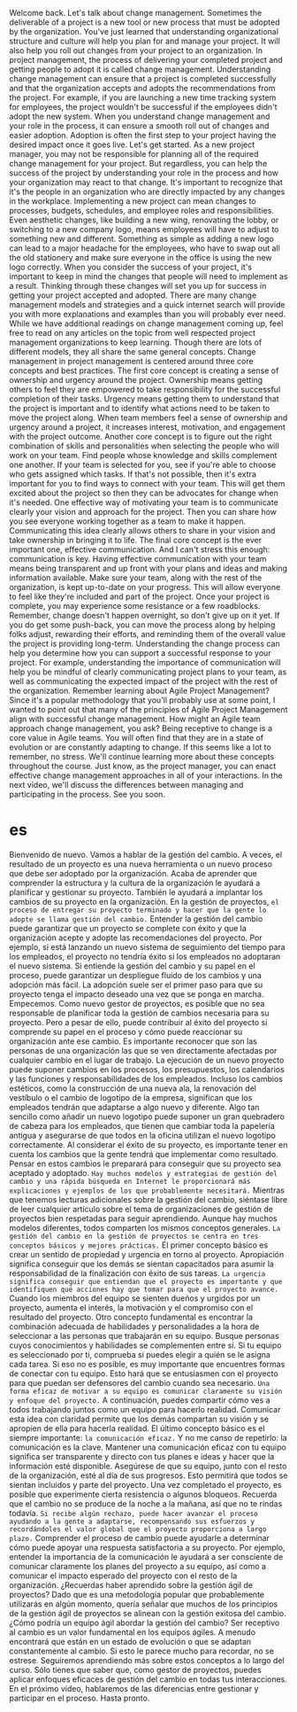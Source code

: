 Welcome back. Let's talk about change management. Sometimes the deliverable of a project is a new tool or new process that must be adopted by the organization. You've just learned that understanding organizational structure and culture will help you plan for and manage your project. It will also help you roll out changes from your project to an organization. In project management, the process of delivering your completed project and getting people to adopt it is called change management. Understanding change management can ensure that a project is completed successfully and that the organization accepts and adopts the recommendations from the project. For example, if you are launching a new time tracking system for employees, the project wouldn't be successful if the employees didn't adopt the new system. When you understand change management and your role in the process, it can ensure a smooth roll out of changes and easier adoption. Adoption is often the first step to your project having the desired impact once it goes live. Let's get started. As a new project manager, you may not be responsible for planning all of the required change management for your project. But regardless, you can help the success of the project by understanding your role in the process and how your organization may react to that change. It's important to recognize that it's the people in an organization who are directly impacted by any changes in the workplace. Implementing a new project can mean changes to processes, budgets, schedules, and employee roles and responsibilities. Even aesthetic changes, like building a new wing, renovating the lobby, or switching to a new company logo, means employees will have to adjust to something new and different. Something as simple as adding a new logo can lead to a major headache for the employees, who have to swap out all the old stationery and make sure everyone in the office is using the new logo correctly. When you consider the success of your project, it's important to keep in mind the changes that people will need to implement as a result. Thinking through these changes will set you up for success in getting your project accepted and adopted. There are many change management models and strategies and a quick internet search will provide you with more explanations and examples than you will probably ever need. While we have additional readings on change management coming up, feel free to read on any articles on the topic from well respected project management organizations to keep learning. Though there are lots of different models, they all share the same general concepts. Change management in project management is centered around three core concepts and best practices. The first core concept is creating a sense of ownership and urgency around the project. Ownership means getting others to feel they are empowered to take responsibility for the successful completion of their tasks. Urgency means getting them to understand that the project is important and to identify what actions need to be taken to move the project along. When team members feel a sense of ownership and urgency around a project, it increases interest, motivation, and engagement with the project outcome. Another core concept is to figure out the right combination of skills and personalities when selecting the people who will work on your team. Find people whose knowledge and skills complement one another. If your team is selected for you, see if you're able to choose who gets assigned which tasks. If that's not possible, then it's extra important for you to find ways to connect with your team. This will get them excited about the project so then they can be advocates for change when it's needed. One effective way of motivating your team is to communicate clearly your vision and approach for the project. Then you can share how you see everyone working together as a team to make it happen. Communicating this idea clearly allows others to share in your vision and take ownership in bringing it to life. The final core concept is the ever important one, effective communication. And I can't stress this enough: communication is key. Having effective communication with your team means being transparent and up front with your plans and ideas and making information available. Make sure your team, along with the rest of the organization, is kept up-to-date on your progress. This will allow everyone to feel like they're included and part of the project. Once your project is complete, you may experience some resistance or a few roadblocks. Remember, change doesn't happen overnight, so don't give up on it yet. If you do get some push-back, you can move the process along by helping folks adjust, rewarding their efforts, and reminding them of the overall value the project is providing long-term. Understanding the change process can help you determine how you can support a successful response to your project. For example, understanding the importance of communication will help you be mindful of clearly communicating project plans to your team, as well as communicating the expected impact of the project with the rest of the organization. Remember learning about Agile Project Management? Since it's a popular methodology that you'll probably use at some point, I wanted to point out that many of the principles of Agile Project Management align with successful change management. How might an Agile team approach change management, you ask? Being receptive to change is a core value in Agile teams. You will often find that they are in a state of evolution or are constantly adapting to change. If this seems like a lot to remember, no stress. We'll continue learning more about these concepts throughout the course. Just know, as the project manager, you can enact effective change management approaches in all of your interactions. In the next video, we'll discuss the differences between managing and participating in the process. See you soon.

# es

Bienvenido de nuevo. Vamos a hablar de la gestión del cambio. A veces, el resultado de un proyecto es una nueva herramienta o un nuevo proceso que debe ser adoptado por la organización. Acaba de aprender que comprender la estructura y la cultura de la organización le ayudará a planificar y gestionar su proyecto. También le ayudará a implantar los cambios de su proyecto en la organización. En la gestión de proyectos, `el proceso de entregar su proyecto terminado y hacer que la gente lo adopte se llama gestión del cambio.` Entender la gestión del cambio puede garantizar que un proyecto se complete con éxito y que la organización acepte y adopte las recomendaciones del proyecto. Por ejemplo, si está lanzando un nuevo sistema de seguimiento del tiempo para los empleados, el proyecto no tendría éxito si los empleados no adoptaran el nuevo sistema. Si entiende la gestión del cambio y su papel en el proceso, puede garantizar un despliegue fluido de los cambios y una adopción más fácil. La adopción suele ser el primer paso para que su proyecto tenga el impacto deseado una vez que se ponga en marcha. Empecemos. Como nuevo gestor de proyectos, es posible que no sea responsable de planificar toda la gestión de cambios necesaria para su proyecto. Pero a pesar de ello, puede contribuir al éxito del proyecto si comprende su papel en el proceso y cómo puede reaccionar su organización ante ese cambio. Es importante reconocer que son las personas de una organización las que se ven directamente afectadas por cualquier cambio en el lugar de trabajo. La ejecución de un nuevo proyecto puede suponer cambios en los procesos, los presupuestos, los calendarios y las funciones y responsabilidades de los empleados. Incluso los cambios estéticos, como la construcción de una nueva ala, la renovación del vestíbulo o el cambio de logotipo de la empresa, significan que los empleados tendrán que adaptarse a algo nuevo y diferente. Algo tan sencillo como añadir un nuevo logotipo puede suponer un gran quebradero de cabeza para los empleados, que tienen que cambiar toda la papelería antigua y asegurarse de que todos en la oficina utilizan el nuevo logotipo correctamente. Al considerar el éxito de su proyecto, es importante tener en cuenta los cambios que la gente tendrá que implementar como resultado. Pensar en estos cambios le preparará para conseguir que su proyecto sea aceptado y adoptado. `Hay muchos modelos y estrategias de gestión del cambio y una rápida búsqueda en Internet le proporcionará más explicaciones y ejemplos de los que probablemente necesitará.` Mientras que tenemos lecturas adicionales sobre la gestión del cambio, siéntase libre de leer cualquier artículo sobre el tema de organizaciones de gestión de proyectos bien respetadas para seguir aprendiendo. Aunque hay muchos modelos diferentes, todos comparten los mismos conceptos generales. `La gestión del cambio en la gestión de proyectos se centra en tres conceptos básicos y mejores prácticas.`
El primer concepto básico es crear un sentido de propiedad y urgencia en torno al proyecto. Apropiación significa conseguir que los demás se sientan capacitados para asumir la responsabilidad de la finalización con éxito de sus tareas. `La urgencia significa conseguir que entiendan que el proyecto es importante y que identifiquen qué acciones hay que tomar para que el proyecto avance.` Cuando los miembros del equipo se sienten dueños y urgidos por un proyecto, aumenta el interés, la motivación y el compromiso con el resultado del proyecto.
Otro concepto fundamental es encontrar la combinación adecuada de habilidades y personalidades a la hora de seleccionar a las personas que trabajarán en su equipo. Busque personas cuyos conocimientos y habilidades se complementen entre sí. Si tu equipo es seleccionado por ti, comprueba si puedes elegir a quién se le asigna cada tarea. Si eso no es posible, es muy importante que encuentres formas de conectar con tu equipo. Esto hará que se entusiasmen con el proyecto para que puedan ser defensores del cambio cuando sea necesario. `Una forma eficaz de motivar a su equipo es comunicar claramente su visión y enfoque del proyecto.` A continuación, puedes compartir cómo ves a todos trabajando juntos como un equipo para hacerlo realidad. Comunicar esta idea con claridad permite que los demás compartan su visión y se apropien de ella para hacerla realidad.
El último concepto básico es el siempre importante: `la comunicación eficaz.` Y no me canso de repetirlo: la comunicación es la clave. Mantener una comunicación eficaz con tu equipo significa ser transparente y directo con tus planes e ideas y hacer que la información esté disponible. Asegúrese de que su equipo, junto con el resto de la organización, esté al día de sus progresos. Esto permitirá que todos se sientan incluidos y parte del proyecto. Una vez completado el proyecto, es posible que experimente cierta resistencia o algunos bloqueos. Recuerda que el cambio no se produce de la noche a la mañana, así que no te rindas todavía.
`Si recibe algún rechazo, puede hacer avanzar el proceso ayudando a la gente a adaptarse, recompensando sus esfuerzos y recordándoles el valor global que el proyecto proporciona a largo plazo.` Comprender el proceso de cambio puede ayudarle a determinar cómo puede apoyar una respuesta satisfactoria a su proyecto. Por ejemplo, entender la importancia de la comunicación le ayudará a ser consciente de comunicar claramente los planes del proyecto a su equipo, así como a comunicar el impacto esperado del proyecto con el resto de la organización. ¿Recuerdas haber aprendido sobre la gestión ágil de proyectos? Dado que es una metodología popular que probablemente utilizarás en algún momento, quería señalar que muchos de los principios de la gestión ágil de proyectos se alinean con la gestión exitosa del cambio. ¿Cómo podría un equipo ágil abordar la gestión del cambio? Ser receptivo al cambio es un valor fundamental en los equipos ágiles. A menudo encontrará que están en un estado de evolución o que se adaptan constantemente al cambio. Si esto le parece mucho para recordar, no se estrese. Seguiremos aprendiendo más sobre estos conceptos a lo largo del curso. Sólo tienes que saber que, como gestor de proyectos, puedes aplicar enfoques eficaces de gestión del cambio en todas tus interacciones. En el próximo vídeo, hablaremos de las diferencias entre gestionar y participar en el proceso. Hasta pronto.

